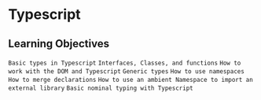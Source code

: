 # Typescript

## Learning Objectives

`Basic types in Typescript`
`Interfaces, Classes, and functions`
`How to work with the DOM and Typescript`
`Generic types`
`How to use namespaces`
`How to merge declarations`
`How to use an ambient Namespace to import an external library`
`Basic nominal typing with Typescript`
